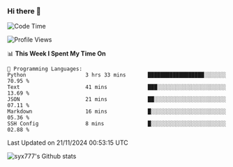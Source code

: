 ### Hi there 👋

<!--
**syx777/syx777** is a ✨ _special_ ✨ repository because its `README.md` (this file) appears on your GitHub profile.

Here are some ideas to get you started:

- 🔭 I’m currently working on ...
- 🌱 I’m currently learning ...
- 👯 I’m looking to collaborate on ...
- 🤔 I’m looking for help with ...
- 💬 Ask me about ...
- 📫 How to reach me: ...
- 😄 Pronouns: ...
- ⚡ Fun fact: ...
-->
<!--START_SECTION:waka-->
![Code Time](http://img.shields.io/badge/Code%20Time-293%20hrs%2026%20mins-blue)

![Profile Views](http://img.shields.io/badge/Profile%20Views-0-blue)

📊 **This Week I Spent My Time On** 

```text
💬 Programming Languages: 
Python                   3 hrs 33 mins       ██████████████████░░░░░░░   70.95 % 
Text                     41 mins             ███░░░░░░░░░░░░░░░░░░░░░░   13.69 % 
JSON                     21 mins             ██░░░░░░░░░░░░░░░░░░░░░░░   07.11 % 
Markdown                 16 mins             █░░░░░░░░░░░░░░░░░░░░░░░░   05.36 % 
SSH Config               8 mins              █░░░░░░░░░░░░░░░░░░░░░░░░   02.88 % 
```


 Last Updated on 21/11/2024 00:53:15 UTC
<!--END_SECTION:waka-->

![syx777's Github stats](https://github-readme-stats-syx777.vercel.app/api?username=syx777&show_icons=true&count_private=true)
